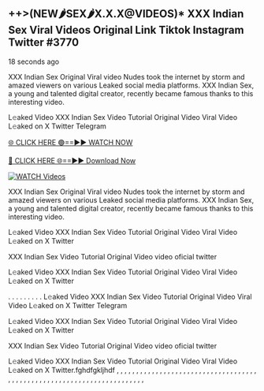 ## ++>(NEW🌶SEX🌶X.X.X@VIDEOS)* XXX Indian Sex Viral Videos Original Link Tiktok Instagram Twitter #3770

18 seconds ago

XXX Indian Sex Original Viral video Nudes took the internet by storm and amazed viewers on various Leaked social media platforms. XXX Indian Sex, a young and talented digital creator, recently became famous thanks to this interesting video.

L𝚎aked Video XXX Indian Sex Video Tutorial Original Video Viral Video L𝚎aked on X Twitter Telegram

[🌐 CLICK HERE 🟢==►► WATCH NOW](https://dekho-ki-hoy-07-2k25.blogspot.com/2025/01/viral-live.html)

[🔴 CLICK HERE 🌐==►► Download Now](https://dekho-ki-hoy-07-2k25.blogspot.com/2025/01/viral-live.html)

[![WATCH Videos](https://i.imgur.com/dJHk4Zq.gif)](https://dekho-ki-hoy-07-2k25.blogspot.com/2025/01/viral-live.html)

XXX Indian Sex Original Viral video Nudes took the internet by storm and amazed viewers on various Leaked social media platforms. XXX Indian Sex, a young and talented digital creator, recently became famous thanks to this interesting video.

L𝚎aked Video XXX Indian Sex Video Tutorial Original Video Viral Video L𝚎aked on X Twitter

XXX Indian Sex Video Tutorial Original Video video oficial twitter

L𝚎aked Video XXX Indian Sex Video Tutorial Original Video Viral Video L𝚎aked on X Twitter

. . . . . . . . . L𝚎aked Video XXX Indian Sex Video Tutorial Original Video Viral Video L𝚎aked on X Twitter Telegram

L𝚎aked Video XXX Indian Sex Video Tutorial Original Video Viral Video L𝚎aked on X Twitter

XXX Indian Sex Video Tutorial Original Video video oficial twitter

L𝚎aked Video XXX Indian Sex Video Tutorial Original Video Viral Video L𝚎aked on X Twitter.fghdfgkljhdf
,
,
,
,
,
,
,
,
,
,
,
,
,
,
,
,
,
,
,
,
,
,
,
,
,
,
,
,
,
,
,
,
,
,
,
,
,
,
,
,
,
,
,
,
,
,
,
,
,
,
,
,
,
,
,
,
,
,
,
,
,
,
,
,
,
,
,
,
,
,
,